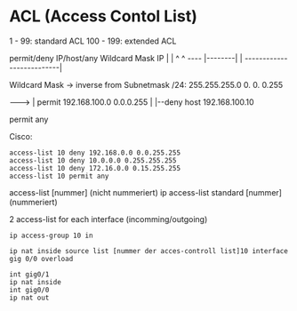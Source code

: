 # ACL (Access Contol List)

1 - 99: standard ACL
100 - 199: extended ACL

permit/deny IP/host/any Wildcard Mask IP
					\|      |             ^                     ^
					---- |--------|                         |
						   --------------------------|

Wildcard Mask -> inverse from Subnetmask
/24: 255.255.255.0
		   0.    0.    0.255

--->
|   permit 192.168.100.0 0.0.0.255
|
|--deny host 192.168.100.10

permit any

Cisco:
~~~cisco
access-list 10 deny 192.168.0.0 0.0.255.255
access-list 10 deny 10.0.0.0 0.255.255.255
access-list 10 deny 172.16.0.0 0.15.255.255
access-list 10 permit any
~~~

access-list \[nummer] (nicht nummeriert)
ip access-list standard \[nummer] (nummeriert)

2 access-list for each interface (incomming/outgoing)

~~~cisco
ip access-group 10 in
~~~

~~~cisco
ip nat inside source list [nummer der acces-controll list]10 interface gig 0/0 overload

int gig0/1
ip nat inside
int gig0/0
ip nat out
~~~

